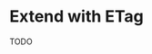 # Extend with ETag

<!--
https://github.com/AdamLouly/quizzapp/blob/main/src/plugins/etag.ts
https://github.com/jellydn/fastify-starter/blob/main/src/plugins/etag.ts
-->

TODO
